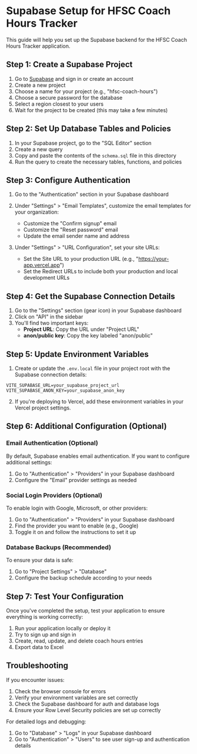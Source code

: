 # Supabase Setup for HFSC Coach Hours Tracker

This guide will help you set up the Supabase backend for the HFSC Coach Hours Tracker application.

## Step 1: Create a Supabase Project

1. Go to [Supabase](https://supabase.com/) and sign in or create an account
2. Create a new project
3. Choose a name for your project (e.g., "hfsc-coach-hours")
4. Choose a secure password for the database
5. Select a region closest to your users
6. Wait for the project to be created (this may take a few minutes)

## Step 2: Set Up Database Tables and Policies

1. In your Supabase project, go to the "SQL Editor" section
2. Create a new query
3. Copy and paste the contents of the `schema.sql` file in this directory
4. Run the query to create the necessary tables, functions, and policies

## Step 3: Configure Authentication

1. Go to the "Authentication" section in your Supabase dashboard
2. Under "Settings" > "Email Templates", customize the email templates for your organization:
   - Customize the "Confirm signup" email
   - Customize the "Reset password" email
   - Update the email sender name and address

3. Under "Settings" > "URL Configuration", set your site URLs:
   - Set the Site URL to your production URL (e.g., "https://your-app.vercel.app")
   - Set the Redirect URLs to include both your production and local development URLs

## Step 4: Get the Supabase Connection Details

1. Go to the "Settings" section (gear icon) in your Supabase dashboard
2. Click on "API" in the sidebar
3. You'll find two important keys:
   - **Project URL**: Copy the URL under "Project URL"
   - **anon/public key**: Copy the key labeled "anon/public"

## Step 5: Update Environment Variables

1. Create or update the `.env.local` file in your project root with the Supabase connection details:

```
VITE_SUPABASE_URL=your_supabase_project_url
VITE_SUPABASE_ANON_KEY=your_supabase_anon_key
```

2. If you're deploying to Vercel, add these environment variables in your Vercel project settings.

## Step 6: Additional Configuration (Optional)

### Email Authentication (Optional)

By default, Supabase enables email authentication. If you want to configure additional settings:

1. Go to "Authentication" > "Providers" in your Supabase dashboard
2. Configure the "Email" provider settings as needed

### Social Login Providers (Optional)

To enable login with Google, Microsoft, or other providers:

1. Go to "Authentication" > "Providers" in your Supabase dashboard
2. Find the provider you want to enable (e.g., Google)
3. Toggle it on and follow the instructions to set it up

### Database Backups (Recommended)

To ensure your data is safe:

1. Go to "Project Settings" > "Database"
2. Configure the backup schedule according to your needs

## Step 7: Test Your Configuration

Once you've completed the setup, test your application to ensure everything is working correctly:

1. Run your application locally or deploy it
2. Try to sign up and sign in
3. Create, read, update, and delete coach hours entries
4. Export data to Excel

## Troubleshooting

If you encounter issues:

1. Check the browser console for errors
2. Verify your environment variables are set correctly
3. Check the Supabase dashboard for auth and database logs
4. Ensure your Row Level Security policies are set up correctly

For detailed logs and debugging:

1. Go to "Database" > "Logs" in your Supabase dashboard
2. Go to "Authentication" > "Users" to see user sign-up and authentication details 